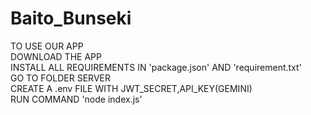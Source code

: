 # Baito_Bunseki
TO USE OUR APP <br/>
DOWNLOAD THE APP<br/>
INSTALL ALL REQUIREMENTS IN 'package.json' AND 'requirement.txt'<br/>
GO TO FOLDER SERVER<br/>
CREATE A .env FILE WITH JWT_SECRET,API_KEY(GEMINI)<br/>
RUN COMMAND 'node index.js'
